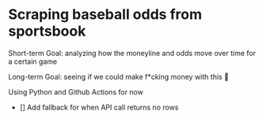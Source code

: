 # Scraping baseball odds from sportsbook

Short-term Goal: analyzing how the moneyline and odds move over time for a certain game  

Long-term Goal: seeing if we could make f*cking money with this 🤑

Using Python and Github Actions for now

- [] Add fallback for when API call returns no rows

